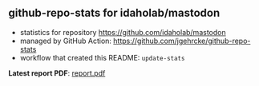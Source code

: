 ## github-repo-stats for idaholab/mastodon

- statistics for repository https://github.com/idaholab/mastodon
- managed by GitHub Action: https://github.com/jgehrcke/github-repo-stats
- workflow that created this README: `update-stats`

**Latest report PDF**: [report.pdf](https://github.com/idaholab/repository-statistics/raw/main/idaholab/mastodon/latest-report/report.pdf)


